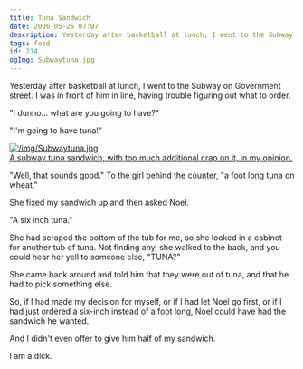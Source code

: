 ```yaml
---
title: Tuna Sandwich
date: 2006-05-25 07:07
description: Yesterday after basketball at lunch, I went to the Subway on Government street.  I was in front of him in line, having trouble figuring out what to order.  "I dunno... what are you going to have?"
tags: food
id: 214
ogImg: Subwaytuna.jpg
---
```

Yesterday after basketball at lunch, I went to the Subway on Government street.  I was in front of him in line, having trouble figuring out what to order.

"I dunno... what are you going to have?"

"I'm going to have tuna!"

<a class="lightview alignright" href="/img/Subwaytuna.jpg" data-lightview-caption="A subway tuna sandwich, with too much additional crap on it, in my opinion." data-lightview-group="group1" style="width:350px;"><img src="/img/Subwaytuna.jpg" alt="/img/Subwaytuna.jpg"><br><span class="caption">A subway tuna sandwich, with too much additional crap on it, in my opinion.</span></a>

"Well, that sounds good."  To the girl behind the counter, "a foot long tuna on wheat."

She fixed my sandwich up and then asked Noel.

"A six inch tuna."

She had scraped the bottom of the tub for me, so she looked in a cabinet for another tub of tuna.  Not finding any, she walked to the back, and you could hear her yell to someone else, "TUNA?"

She came back around and told him that they were out of tuna, and that he had to pick something else.

So, if I had made my decision for myself, or if I had let Noel go first, or if I had just ordered a six-inch instead of a foot long, Noel could have had the sandwich he wanted.

And I didn't even offer to give him half of my sandwich.

I am a dick.